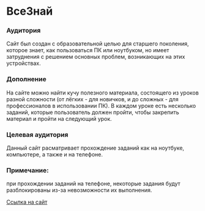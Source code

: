 # ВсеЗнай
### Аудитория
Сайт был создан с образовательной целью для старшего поколения, которое знает, как пользоваться ПК или ноутбуком, но имеет затруднения с решением основных проблем, возникающих на этих устройствах. 


### Дополнение
На сайте можно найти кучу полезного материала, состоящего из уроков разной сложности (от лёгких - для новичков, и до сложных - для профессионалов в использовании ПК). В каждом уроке есть несколько заданий, которые пользователь должен пройти, чтобы закрепить материал и пройти на следующий урок.

### Целевая аудитория
Данный сайт расматривает прохождение заданий как на ноутбуке, компьютере, а также и на телефоне.
### Примечание:
при прохождении заданий на телефоне, некоторые задания будут разблокированы из-за невозможности их выполнения. 

[Ссылка на сайт](https://durashca.github.io/project_9kl/)

